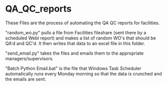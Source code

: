 # QA_QC_reports

These Files are the process of automating the QA QC reports for facilities.

"random_wo.py" pulls a file from Facilities fileshare (sent there by a scheduled WebI report) 
and makes a list of random WO's that should be QA'd and QC'd. It then writes that data 
to an excel file in this folder.

"send_email.py" takes the files and emails them to the appropriate managers/supervisors.

"Batch Python Email.bat" is the file that Windows Task Scheduler automatically runs every 
Monday morning so that the data is crunched and the emails are sent.
